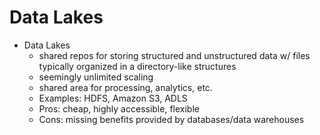 # Data Lakes

- Data Lakes
    - shared repos for storing structured and unstructured data w/ files typically organized in a directory-like structures
    - seemingly unlimited scaling
    - shared area for processing, analytics, etc.
    - Examples: HDFS, Amazon S3, ADLS
    - Pros: cheap, highly accessible, flexible
    - Cons: missing benefits provided by databases/data warehouses
